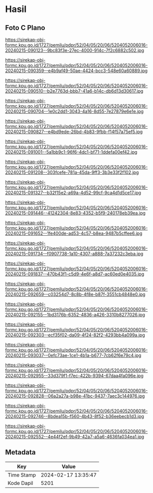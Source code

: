 # Hasil

## Foto C Plano

https://sirekap-obj-formc.kpu.go.id/1727/pemilu/pdpr/52/04/05/20/06/5204052006016-20240215-090123--9bc83f3e-27ec-4000-914c-7f2c6882c502.jpg

https://sirekap-obj-formc.kpu.go.id/1727/pemilu/pdpr/52/04/05/20/06/5204052006016-20240215-090359--e4b9af49-50ae-4424-bcc3-548e60a60889.jpg

https://sirekap-obj-formc.kpu.go.id/1727/pemilu/pdpr/52/04/05/20/06/5204052006016-20240215-090510--b2e7763d-bbb7-41a6-b14c-db6d13d30617.jpg

https://sirekap-obj-formc.kpu.go.id/1727/pemilu/pdpr/52/04/05/20/06/5204052006016-20240215-090704--1e0c2dd1-3043-4a16-8d55-7e27879e6e1e.jpg

https://sirekap-obj-formc.kpu.go.id/1727/pemilu/pdpr/52/04/05/20/06/5204052006016-20240215-090827--e4bd9ede-26bd-4b83-9fbb-f14f57a75ef5.jpg

https://sirekap-obj-formc.kpu.go.id/1727/pemilu/pdpr/52/04/05/20/06/5204052006016-20240215-091001--5a1bb9c1-96f6-4dc1-bf71-1ddefa00ef42.jpg

https://sirekap-obj-formc.kpu.go.id/1727/pemilu/pdpr/52/04/05/20/06/5204052006016-20240215-091208--303fcefe-781a-45da-9ff3-3b3e33f2f102.jpg

https://sirekap-obj-formc.kpu.go.id/1727/pemilu/pdpr/52/04/05/20/06/5204052006016-20240215-091327--b32f15e2-a69a-4d52-99cf-9ca4d1d5ce17.jpg

https://sirekap-obj-formc.kpu.go.id/1727/pemilu/pdpr/52/04/05/20/06/5204052006016-20240215-091446--41242304-8e83-4352-b5f9-240178eb39ea.jpg

https://sirekap-obj-formc.kpu.go.id/1727/pemilu/pdpr/52/04/05/20/06/5204052006016-20240215-091652--1fe400de-ad53-4c57-b8ea-9487b5cffee6.jpg

https://sirekap-obj-formc.kpu.go.id/1727/pemilu/pdpr/52/04/05/20/06/5204052006016-20240215-091734--f0907738-1a10-4307-a888-7a37232c3eba.jpg

https://sirekap-obj-formc.kpu.go.id/1727/pemilu/pdpr/52/04/05/20/06/5204052006016-20240215-091837--470b43f1-c5d9-4e6f-a8d7-ac60ed0e4035.jpg

https://sirekap-obj-formc.kpu.go.id/1727/pemilu/pdpr/52/04/05/20/06/5204052006016-20240215-092659--c03254d7-8c8b-4f8e-b87f-3551cb4848e0.jpg

https://sirekap-obj-formc.kpu.go.id/1727/pemilu/pdpr/52/04/05/20/06/5204052006016-20240215-092155--1bd3176b-6352-4836-a426-3310b8277026.jpg

https://sirekap-obj-formc.kpu.go.id/1727/pemilu/pdpr/52/04/05/20/06/5204052006016-20240215-092303--ecf35f02-da09-4f24-82f2-4293bb4a099a.jpg

https://sirekap-obj-formc.kpu.go.id/1727/pemilu/pdpr/52/04/05/20/06/5204052006016-20240215-093037--0efc73ae-1ce1-4b1a-b677-7cb62f6e79c4.jpg

https://sirekap-obj-formc.kpu.go.id/1727/pemilu/pdpr/52/04/05/20/06/5204052006016-20240215-092955--33d379f1-f7ec-422b-9394-67daa4fa096e.jpg

https://sirekap-obj-formc.kpu.go.id/1727/pemilu/pdpr/52/04/05/20/06/5204052006016-20240215-092828--06a2a27a-b98e-41bc-9437-7aec3c144976.jpg

https://sirekap-obj-formc.kpu.go.id/1727/pemilu/pdpr/52/04/05/20/06/5204052006016-20240215-092746--8bdea15b-f560-4b43-8f52-b36eebecb1d3.jpg

https://sirekap-obj-formc.kpu.go.id/1727/pemilu/pdpr/52/04/05/20/06/5204052006016-20240215-092552--4e44f2ef-9b49-42a7-a5a6-4636fa034ea1.jpg


## Metadata

| Key        | Value               |
| ---------- | ------------------- |
| Time Stamp | 2024-02-17 13:35:47 |
| Kode Dapil | 5201                |



